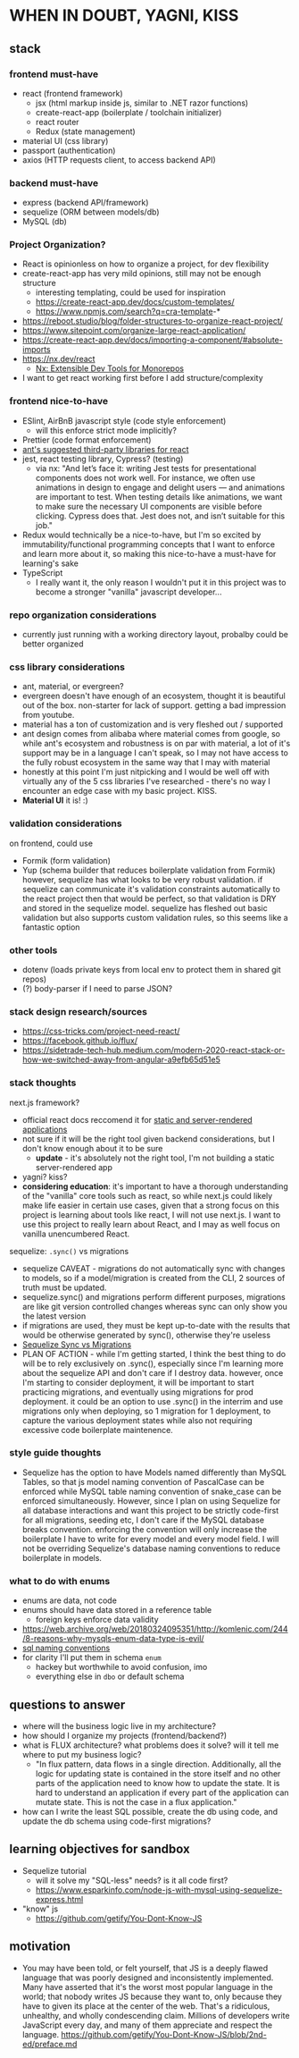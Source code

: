 # WHEN IN DOUBT, YAGNI, KISS

## stack

### frontend must-have

- react (frontend framework)
  - jsx (html markup inside js, similar to .NET razor functions)
  - create-react-app (boilerplate / toolchain initializer)
  - react router
  - Redux (state management)
- material UI (css library)
- passport (authentication)
- axios (HTTP requests client, to access backend API)

### backend must-have

- express (backend API/framework)
- sequelize (ORM between models/db)
- MySQL (db)

### Project Organization?

- React is opinionless on how to organize a project, for dev flexibility
- create-react-app has very mild opinions, still may not be enough structure
  - interesting templating, could be used for inspiration
  - <https://create-react-app.dev/docs/custom-templates/>
  - <https://www.npmjs.com/search?q=cra-template>-*
- <https://reboot.studio/blog/folder-structures-to-organize-react-project/>
- <https://www.sitepoint.com/organize-large-react-application/>
- <https://create-react-app.dev/docs/importing-a-component/#absolute-imports>
- <https://nx.dev/react>
  - [Nx: Extensible Dev Tools for Monorepos](https://www.youtube.com/watch?v=E188J7E_MDU)
- I want to get react working first before I add structure/complexity

### frontend nice-to-have

- ESlint, AirBnB javascript style (code style enforcement)
  - will this enforce strict mode implicitly?
- Prettier (code format enforcement)
- [ant's suggested third-party libraries for react](https://ant.design/docs/react/recommendation)
- jest, react testing library, Cypress? (testing)
  - via nx: "And let’s face it: writing Jest tests for presentational components does not work well. For instance, we often use animations in design to engage and delight users — and animations are important to test. When testing details like animations, we want to make sure the necessary UI components are visible before clicking. Cypress does that. Jest does not, and isn’t suitable for this job."
- Redux would technically be a nice-to-have, but I'm so excited by immutability/functional programming concepts that I want to enforce and learn more about it, so making this nice-to-have a must-have for learning's sake
- TypeScript
  - I really want it, the only reason I wouldn't put it in this project was to become a stronger "vanilla" javascript developer...

### repo organization considerations

- currently just running with a working directory layout, probalby could be better organized

### css library considerations

- ant, material, or evergreen?
- evergreen doesn't have enough of an ecosystem, thought it is beautiful out of the box. non-starter for lack of support. getting a bad impression from youtube.
- material has a ton of customization and is very fleshed out / supported
- ant design comes from alibaba where material comes from google, so while ant's ecosystem and robustness is on par with material, a lot of it's support may be in a language I can't speak, so I may not have access to the fully robust ecosystem in the same way that I may with material
- honestly at this point I'm just nitpicking and I would be well off with virtually any of the 5 css libraries I've researched - there's no way I encounter an edge case with my basic project. KISS.
- **Material UI** it is! :)

### validation considerations

on frontend, could use

- Formik (form validation)
- Yup (schema builder that reduces boilerplate validation from Formik)
however, sequelize has what looks to be very robust validation. if sequelize
can communicate it's validation constraints automatically to the react
project then that would be perfect, so that validation is DRY and stored in
the sequelize model.
sequelize has fleshed out basic validation but also supports custom validation
rules, so this seems like a fantastic option

### other tools

- dotenv (loads private keys from local env to protect them in shared git repos)
- (?) body-parser if I need to parse JSON?

### stack design research/sources

- <https://css-tricks.com/project-need-react/>
- <https://facebook.github.io/flux/>
- <https://sidetrade-tech-hub.medium.com/modern-2020-react-stack-or-how-we-switched-away-from-angular-a9efb65d51e5>

### stack thoughts

next.js framework?

- official react docs reccomend it for [static and server-rendered applications](https://reactjs.org/docs/create-a-new-react-app.html#nextjs)
- not sure if it will be the right tool given backend considerations, but I don't know enough about it to be sure
  - **update** - it's absolutely not the right tool, I'm not building a static server-rendered app
- yagni? kiss?
- **considering education**: it's important to have a thorough understanding of the "vanilla" core tools such as react, so while next.js could likely make life easier in certain use cases, given that a strong focus on this project is learning about tools like react, I will not use next.js. I want to use this project to really learn about React, and I may as well focus on vanilla unencumbered React.

sequelize: `.sync()` vs migrations

- sequelize CAVEAT - migrations do not automatically sync with changes to models, so if a model/migration is created from the CLI, 2 sources of truth must be updated.
- sequelize.sync() and migrations perform different purposes, migrations are like git version controlled changes whereas sync can only show you the latest version
- if migrations are used, they must be kept up-to-date with the results that would be otherwise generated by sync(), otherwise they're useless
- [Sequelize Sync vs Migrations](https://stackoverflow.com/a/41628138/9193938)
- PLAN OF ACTION - while I'm getting started, I think the best thing to do will be to rely exclusively on .sync(), especially since I'm learning more about the sequelize API and don't care if I destroy data. however, once I'm starting to consider deployment, it will be important to start practicing migrations, and eventually using migrations for prod deployment. it could be an option to use .sync() in the interrim and use migrations only when deploying, so 1 migration for 1 deployment, to capture the various deployment states while also not requiring excessive code boilerplate maintenence.

### style guide thoughts

- Sequelize has the option to have Models named differently than MySQL Tables, so that js model naming convention of PascalCase can be enforced while MySQL table naming convention of snake_case can be enforced simultaneously. However, since I plan on using Sequelize for all database interactions and want this project to be strictly code-first for all migrations, seeding etc, I don't care if the MySQL database breaks convention. enforcing the convention will only increase the boilerplate I have to write for every model and every model field. I will not be overriding Sequelize's database naming conventions to reduce boilerplate in models.

### what to do with enums

- enums are data, not code
- enums should have data stored in a reference table
  - foreign keys enforce data validity
- <https://web.archive.org/web/20180324095351/http://komlenic.com/244/8-reasons-why-mysqls-enum-data-type-is-evil/>
- [sql naming conventions](https://www.sqlshack.com/learn-sql-naming-conventions/)
- for clarity I'll put them in schema `enum`
  - hackey but worthwhile to avoid confusion, imo
  - everything else in `dbo` or default schema

## questions to answer

- where will the business logic live in my architecture?
- how should I organize my projects (frontend/backend?)
- what is FLUX architecture? what problems does it solve? will it tell me where to put my business logic?
  - "In flux pattern, data flows in a single direction. Additionally, all the logic for updating state is contained in the store itself and no other parts of the application need to know how to update the state. It is hard to understand an application if every part of the application can mutate state. This is not the case in a flux application."
- how can I write the least SQL possible, create the db using code, and update the db schema using code-first migrations?

## learning objectives for sandbox

- Sequelize tutorial
  - will it solve my "SQL-less" needs? is it all code first?
  - <https://www.esparkinfo.com/node-js-with-mysql-using-sequelize-express.html>
- "know" js
  - <https://github.com/getify/You-Dont-Know-JS>

## motivation

- You may have been told, or felt yourself, that JS is a deeply flawed language that was poorly designed and inconsistently implemented. Many have asserted that it's the worst most popular language in the world; that nobody writes JS because they want to, only because they have to given its place at the center of the web. That's a ridiculous, unhealthy, and wholly condescending claim. Millions of developers write JavaScript every day, and many of them appreciate and respect the language. <https://github.com/getify/You-Dont-Know-JS/blob/2nd-ed/preface.md>
